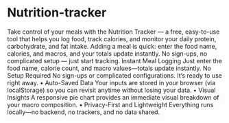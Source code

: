 # Nutrition-tracker
Take control of your meals with the Nutrition Tracker — a free, easy-to-use tool that helps you log food, track calories, and monitor your daily protein, carbohydrate, and fat intake.  Adding a meal is quick: enter the food name, calories, and macros, and your totals update instantly. No sign-ups, no complicated setup — just start tracking.
Instant Meal Logging
Just enter the food name, calorie count, and macro values—totals update instantly. No Setup Required
No sign-ups or complicated configurations. It’s ready to use right away.
	•	Auto-Saved Data
Your inputs are stored in your browser (via localStorage) so you can revisit anytime without losing your data.
	•	Visual Insights
A responsive pie chart provides an immediate visual breakdown of your macro composition.
	•	Privacy-First and Lightweight
Everything runs locally—no backend, no trackers, and no data shared.
